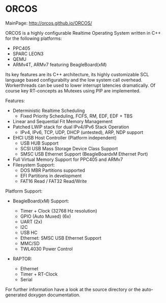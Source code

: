 ORCOS 
=====
MainPage: http://orcos.github.io/ORCOS/

ORCOS is a highly configurable Realtime Operating System written in C++ for the following platforms:
- PPC405
- SPARC LEON3
- QEMU
- ARMv4T, ARMv7 featuring BeagleBoard(xM)

Its key features are its C++ architecture, its highly customizable SCL language based configurabilty and the low system call overhead. 
Workerthreads can be used to lower interrupt latencies dramatically. Of course key RT-concepts as Mutexes using PIP are implemented.

Features:
- Deterministic Realtime Scheduling
	- Fixed Priority Scheduling, FCFS, RM, EDF, EDF + TBS
- Linear and Sequential Fit Memory Management
- Patched LWIP stack for dual IPv4/IPv6 Stack Operation
	- IPv4, IPv6, TCP, UDP, DHCP (untested), ARP, NDP support
- EHCI USB Host Controller (Platform independent)
	- USB HUB Support
	- SCSI USB Mass Storage Device Class Support
	- SMSC USB Ethernet Support (BeagleBoardxM Ethernet Port)
- Full Virtual Memory Support for PPC405 and ARMv7
- Filesystem Support:
	- DOS MBR Partitions supported
	- EFI Partitions in development
	- FAT16 Read / FAT32 Read/Write 

Platform Support:	
	
- BeagleBoard(xM) Support:
	- Timer + Clock (32768 Hz resolution)
	- GPIO (Auto Muxed) (6x)
	- UART (2x)
	- I2C
	- USB HC
	- Ethernet: SMSC USB Ethernet Support
	- MMC/SD 
	- TWL4030 Power Control

- RAPTOR:
	- Ethernet
	- Timer  + RT-Clock
	- Serial

For further information have a look at the source directory or the auto-generated
doxygen documentation.	
	
